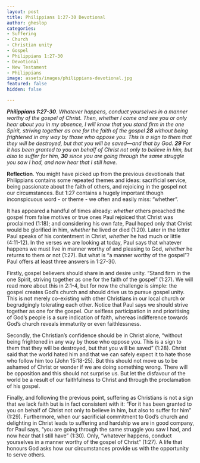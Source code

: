 ```yaml
---
layout: post
title: Philippians 1:27-30 Devotional
author: gheslop
categories:
- Suffering
- Church
- Christian unity
- Gospel
- Philippians 1:27-30
- Devotional
- New Testament
- Philippians
image: assets/images/philippians-devotional.jpg
featured: false
hidden: false

---
```

**_Philippians 1:27-30_**_. Whatever happens, conduct yourselves in a manner worthy of the gospel of Christ. Then, whether I come and see you or only hear about you in my absence, I will know that you stand firm in the one Spirit, striving together as one for the faith of the gospel **28** without being frightened in any way by those who oppose you. This is a sign to them that they will be destroyed, but that you will be saved—and that by God. **29** For it has been granted to you on behalf of Christ not only to believe in him, but also to suffer for him, **30** since you are going through the same struggle you saw I had, and now hear that I still have._

**Reflection**. You might have picked up from the previous devotionals that Philippians contains some repeated themes and ideas: sacrificial service, being passionate about the faith of others, and rejoicing in the gospel not our circumstances. But 1:27 contains a hugely important though inconspicuous word - or theme - we often and easily miss: “whether”.

It has appeared a handful of times already: _whether_ others preached the gospel from false motives or true ones Paul rejoiced that Christ was proclaimed (1:18); and considering his own fate, Paul hoped only that Christ would be glorified in him, _whether_ he lived or died (1:20). Later in the letter Paul speaks of his contentment in Christ, _whether_ he had much or little (4:11-12). In the verses we are looking at today, Paul says that whatever happens we must live in manner worthy of and pleasing to God, _whether_ he returns to them or not (1:27). But what is “a manner worthy of the gospel”? Paul offers at least three answers in 1:27-30.

Firstly, gospel believers should share in and desire unity. “Stand firm in the one Spirit, striving together as one for the faith of the gospel” (1:27). We will read more about this in 2:1-4, but for now the challenge is simple: the gospel creates God’s church and should drive us to pursue gospel unity. This is not merely co-existing with other Christians in our local church or begrudgingly tolerating each other. Notice that Paul says we should strive together as one for the gospel. Our selfless participation in and prioritising of God’s people is a sure indication of faith, whereas indifference towards God’s church reveals immaturity or even faithlessness.

Secondly, the Christian’s confidence should be in Christ alone, “without being frightened in any way by those who oppose you. This is a sign to them that they will be destroyed, but that you will be saved” (1:28). Christ said that the world hated him and that we can safely expect it to hate those who follow him too (John 15:18-25). But this should not move us to be ashamed of Christ or wonder if we are doing something wrong. There will be opposition and this should not surprise us. But let the disfavour of the world be a result of our faithfulness to Christ and through the proclamation of his gospel.

Finally, and following the previous point, suffering as Christians is not a sign that we lack faith but is in fact consistent with it: “For it has been granted to you on behalf of Christ not only to believe in him, but also to suffer for him” (1:29). Furthermore, when our sacrificial commitment to God’s church and delighting in Christ leads to suffering and hardship we are in good company, for Paul says, “you are going through the same struggle you saw I had, and now hear that I still have” (1:30). Only, “whatever happens, conduct yourselves in a manner worthy of the gospel of Christ” (1:27). A life that honours God asks how our circumstances provide us with the opportunity to serve others.